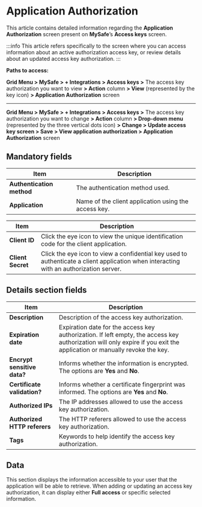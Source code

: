 # Application Authorization

This article contains detailed information regarding the **Application Authorization** screen present on **MySafe**’s **Access keys** screen.

:::info
This article refers specifically to the screen where you can access information about an active authorization access key, or review details about an updated access key authorization.
:::

**Paths to access:**

**Grid Menu > MySafe > + Integrations > Access keys >** The access key authorization you want to view **> Action** column **> View** (represented by the key icon) **> Application Authorization** screen

---

**Grid Menu > MySafe > + Integrations > Access keys >** The access key authorization you want to change **> Action** column **> Drop-down menu** (represented by the three vertical dots icon) **> Change > Update access key screen > Save > View application authorization  > Application Authorization** screen


## Mandatory fields


| Item | Description |
| --- | --- |
| **Authentication method** | The authentication method used.  |
| **Application** | Name of the client application using the access key. |


| Item | Description |
| --- | --- |
| **Client ID** | Click the eye icon to view the unique identification code for the client application.  |
| **Client Secret** | Click the eye icon to view a confidential key used to authenticate a client application when interacting with an authorization server. |

## Details section fields


| Item | Description |
| --- | --- |
| **Description** | Description of the access key authorization.  |
| **Expiration date** | Expiration date for the access key authorization. If left empty, the access key authorization will only expire if you exit the application or manually revoke the key. |
| **Encrypt sensitive data?** | Informs whether the information is encrypted. The options are **Yes** and **No**. |
| **Certificate validation?** | Informs whether a certificate fingerprint was informed. The options are **Yes** and **No**. |
| **Authorized IPs** | The IP addresses allowed to use the access key authorization.  |
| **Authorized HTTP referers** | The HTTP referers allowed to use the access key authorization. |
| **Tags** | Keywords to help identify the access key authorization. |

## Data
This section displays the information accessible to your user that the application will be able to retrieve. 
When adding or updating an access key authorization, it can display either **Full access** or specific selected information.
